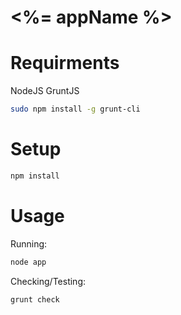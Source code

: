 # <%= appName %>

# Requirments

NodeJS
GruntJS

```bash
sudo npm install -g grunt-cli
```

# Setup

```js
npm install
```
# Usage

Running:

```bash
node app
```

Checking/Testing:

```bash
grunt check
```